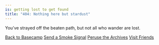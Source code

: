 ```yaml
---
is: getting lost to get found
title: "404: Nothing here but stardust"
---
```


You’ve strayed off the beaten path, but not all who wander are lost.

[Back to Basecamp](/)
[Send a Smoke Signal](/contact)
[Peruse the Archives](/in/blog)
[Visit Friends](/blogroll)
